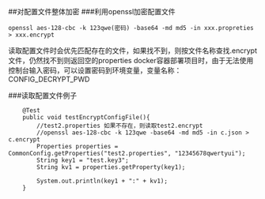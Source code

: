 ##对配置文件整体加密
###利用openssl加密配置文件
```shell
openssl aes-128-cbc -k 123qwe(密码) -base64 -md md5 -in xxx.propreties > xxx.encrypt
```
读取配置文件时会优先匹配存在的文件，如果找不到，则按文件名称查找.encrypt文件，仍然找不到则返回空的properties
docker容器部署项目时，由于无法使用控制台输入密码，可以设置密码到环境变量，变量名称：CONFIG_DECRYPT_PWD

###读取配置文件例子
```code
    @Test
    public void testEncryptConfigFile(){
        //test2.properties 如果不存在，则读取test2.encrypt
        //openssl aes-128-cbc -k 123qwe -base64 -md md5 -in c.json > c.encrypt
        Properties properties = CommonConfig.getProperties("test2.properties", "12345678qwertyui");
        String key1 = "test.key3";
        String kv1 = properties.getProperty(key1);

        System.out.println(key1 + ":" + kv1);
    }
```